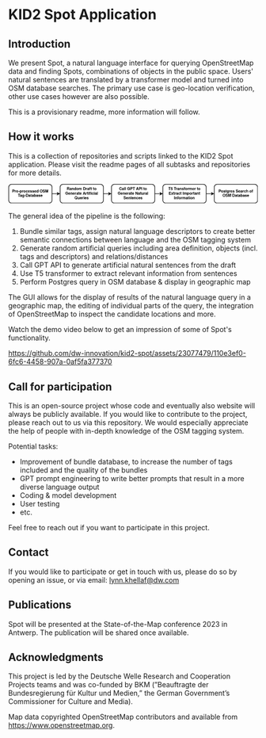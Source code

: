 # KID2 Spot Application

## Introduction

We present Spot, a natural language interface for querying 
OpenStreetMap data and finding Spots, combinations of objects in the 
public space. Users' natural sentences are translated by a 
transformer model and turned into OSM database searches. The primary 
use case is geo-location verification, other use cases however are
also possible.

This is a provisionary readme, more information will follow.

## How it works

This is a collection of repositories and scripts linked to the KID2 
Spot application. Please visit the readme pages of all subtasks and 
repositories for more details.

![Spot Pipeline](https://github.com/dw-innovation/kid2-spot/blob/main/media/Spot-Pipeline.png?raw=true)

The general idea of the pipeline is the following:
1) Bundle similar tags, assign natural language descriptors to create better semantic connections between language and the OSM tagging system
2) Generate random artificial queries including area definition, objects (incl. tags and descriptors) and relations/distances
3) Call GPT API to generate artificial natural sentences from the draft
4) Use T5 transformer to extract relevant information from sentences
5) Perform Postgres query in OSM database & display in geographic map

The GUI allows for the display of results of the natural language query
in a geographic map, the editing of individual parts of the query, the integration
of OpenStreetMap to inspect the candidate locations and more.

Watch the demo video below to get an impression of some of Spot's functionality.

https://github.com/dw-innovation/kid2-spot/assets/23077479/110e3ef0-6fc6-4458-907a-0af5fa377370

## Call for participation

This is an open-source project whose code and eventually also website will always be publicly available.
If you would like to contribute to the project, please reach out to us via this repository. We would especially
appreciate the help of people with in-depth knowledge of the OSM tagging system.

Potential tasks:
- Improvement of bundle database, to increase the number of tags included and the quality of the bundles
- GPT prompt engineering to write better prompts that result in a more diverse language output
- Coding & model development
- User testing
- etc.

Feel free to reach out if you want to participate in this project.

## Contact

If you would like to participate or get in touch with us, please do so by
opening an issue, or via email: lynn.khellaf@dw.com

## Publications

Spot will be presented at the State-of-the-Map conference 2023 in Antwerp.
The publication will be shared once available.

## Acknowledgments

This project is led by the Deutsche Welle Research and Cooperation Projects 
teams and was co-funded by BKM (”Beauftragte der Bundesregierung für Kultur 
und Medien,” the German Government’s Commissioner for Culture and Media).

Map data copyrighted OpenStreetMap contributors and available 
from https://www.openstreetmap.org.

